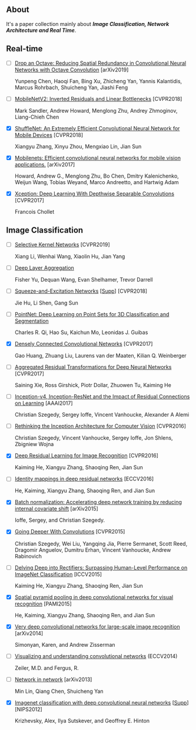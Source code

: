 ## About
It's a paper collection mainly about ***Image Classification, Network Architecture and Real Time***.

## Real-time

- [ ] [Drop an Octave: Reducing Spatial Redundancy in Convolutional Neural Networks with Octave Convolution](https://arxiv.org/pdf/1904.05049.pdf) [arXiv2019]

	Yunpeng Chen, Haoqi Fan, Bing Xu, Zhicheng Yan, Yannis Kalantidis, Marcus Rohrbach, Shuicheng Yan, Jiashi Feng
	
- [ ] [MobileNetV2: Inverted Residuals and Linear Bottlenecks](http://openaccess.thecvf.com/content_cvpr_2018/papers/Sandler_MobileNetV2_Inverted_Residuals_CVPR_2018_paper.pdf) [CVPR2018]

	Mark Sandler, Andrew Howard, Menglong Zhu, Andrey Zhmoginov, Liang-Chieh Chen

- [X] [ShuffleNet: An Extremely Efficient Convolutional Neural Network for Mobile Devices](http://openaccess.thecvf.com/content_cvpr_2018/papers/Zhang_ShuffleNet_An_Extremely_CVPR_2018_paper.pdf) [CVPR2018]

	Xiangyu Zhang, Xinyu Zhou, Mengxiao Lin, Jian Sun


- [X] [Mobilenets: Efficient convolutional neural networks for mobile vision applications.](https://arxiv.org/pdf/1704.04861.pdf) [arXiv2017]

	Howard, Andrew G., Menglong Zhu, Bo Chen, Dmitry Kalenichenko, Weijun Wang, Tobias Weyand, Marco Andreetto, and Hartwig Adam
	
- [X] [Xception: Deep Learning With Depthwise Separable Convolutions](http://openaccess.thecvf.com/content_cvpr_2017/papers/Chollet_Xception_Deep_Learning_CVPR_2017_paper.pdf)  [CVPR2017]

	Francois Chollet

## Image Classification

- [ ] [Selective Kernel Networks](https://arxiv.org/pdf/1903.06586.pdf) [CVPR2019]

	Xiang Li, Wenhai Wang, Xiaolin Hu, Jian Yang

- [ ] [Deep Layer Aggregation](http://openaccess.thecvf.com/content_cvpr_2018/papers/Yu_Deep_Layer_Aggregation_CVPR_2018_paper.pdf)

	Fisher Yu, Dequan Wang, Evan Shelhamer, Trevor Darrell

- [ ] [Squeeze-and-Excitation Networks](http://openaccess.thecvf.com/content_cvpr_2018/papers/Hu_Squeeze-and-Excitation_Networks_CVPR_2018_paper.pdf) [[Supp](http://openaccess.thecvf.com/content_cvpr_2018/Supplemental/1287-supp.pdf)] [CVPR2018]

	Jie Hu, Li Shen, Gang Sun

- [ ] [PointNet: Deep Learning on Point Sets for 3D Classification and Segmentation](http://openaccess.thecvf.com/content_cvpr_2017/papers/Qi_PointNet_Deep_Learning_CVPR_2017_paper.pdf)

	Charles R. Qi, Hao Su, Kaichun Mo, Leonidas J. Guibas

- [X] [Densely Connected Convolutional Networks](http://openaccess.thecvf.com/content_cvpr_2017/papers/Huang_Densely_Connected_Convolutional_CVPR_2017_paper.pdf) [CVPR2017]

	Gao Huang, Zhuang Liu, Laurens van der Maaten, Kilian Q. Weinberger
	
- [ ] [Aggregated Residual Transformations for Deep Neural Networks](http://openaccess.thecvf.com/content_cvpr_2017/papers/Xie_Aggregated_Residual_Transformations_CVPR_2017_paper.pdf) [CVPR2017]

	Saining Xie, Ross Girshick, Piotr Dollar, Zhuowen Tu, Kaiming He

- [ ] [Inception-v4, Inception-ResNet and the Impact of Residual Connections on Learning](https://www.aaai.org/ocs/index.php/AAAI/AAAI17/paper/view/14806/14311) [AAAI2017]

	Christian Szegedy, Sergey Ioffe, Vincent Vanhoucke, Alexander A Alemi

- [ ] [Rethinking the Inception Architecture for Computer Vision](https://www.cv-foundation.org/openaccess/content_cvpr_2016/papers/Szegedy_Rethinking_the_Inception_CVPR_2016_paper.pdf) [CVPR2016]

	Christian Szegedy, Vincent Vanhoucke, Sergey Ioffe, Jon Shlens, Zbigniew Wojna

- [X] [Deep Residual Learning for Image Recognition](http://openaccess.thecvf.com/content_cvpr_2016/papers/He_Deep_Residual_Learning_CVPR_2016_paper.pdf) [CVPR2016]

	Kaiming He, Xiangyu Zhang, Shaoqing Ren, Jian Sun
	
- [ ] [Identity mappings in deep residual networks](https://arxiv.org/pdf/1603.05027.pdf) [ECCV2016]

	He, Kaiming, Xiangyu Zhang, Shaoqing Ren, and Jian Sun

- [X] [Batch normalization: Accelerating deep network training by reducing internal covariate shift](https://arxiv.org/pdf/1502.03167.pdf) [arXiv2015]

	Ioffe, Sergey, and Christian Szegedy.

- [X] [Going Deeper With Convolutions](https://www.cv-foundation.org/openaccess/content_cvpr_2015/papers/Szegedy_Going_Deeper_With_2015_CVPR_paper.pdf) [CVPR2015]

	Christian Szegedy, Wei Liu, Yangqing Jia, Pierre Sermanet, Scott Reed, Dragomir Anguelov, Dumitru Erhan, Vincent Vanhoucke, Andrew Rabinovich

- [ ] [Delving Deep into Rectifiers: Surpassing Human-Level Performance on ImageNet Classification](https://www.cv-foundation.org/openaccess/content_iccv_2015/papers/He_Delving_Deep_into_ICCV_2015_paper.pdf) [ICCV2015]

	Kaiming He, Xiangyu Zhang, Shaoqing Ren, Jian Sun

- [X] [Spatial pyramid pooling in deep convolutional networks for visual recognition](https://arxiv.org/pdf/1406.4729.pdf) [PAMI2015]

	He, Kaiming, Xiangyu Zhang, Shaoqing Ren, and Jian Sun

- [X] [Very deep convolutional networks for large-scale image recognition](https://arxiv.org/pdf/1409.1556.pdf) [arXiv2014] 

	Simonyan, Karen, and Andrew Zisserman

- [ ] [Visualizing and understanding convolutional networks](https://link.springer.com/content/pdf/10.1007%2F978-3-319-10590-1.pdf) (ECCV2014)

	Zeiler, M.D. and Fergus, R.

- [ ] [Network in network](https://arxiv.org/pdf/1312.4400.pdf) [arXiv2013]

	Min Lin, Qiang Chen, Shuicheng Yan
	
- [X] [Imagenet classification with deep convolutional neural networks](http://papers.nips.cc/paper/4824-imagenet-classification-with-deep-convolutional-neural-networks.pdf) [[Supp](http://papers.nips.cc/paper/4824-imagenet-classification-with-deep-convolutional-neural-networks-supplemental.zip)] [NIPS2012]

	Krizhevsky, Alex, Ilya Sutskever, and Geoffrey E. Hinton

